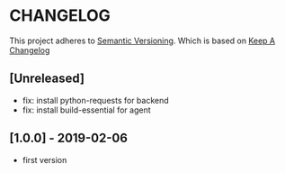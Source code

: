 # CHANGELOG

This project adheres to [Semantic Versioning](http://semver.org/).
Which is based on [Keep A Changelog](http://keepachangelog.com/)

## [Unreleased]
- fix: install python-requests for backend
- fix: install build-essential for agent

## [1.0.0] - 2019-02-06
- first version
